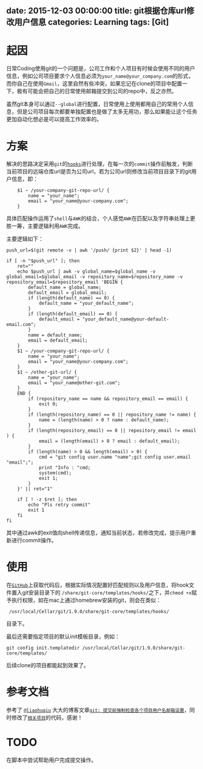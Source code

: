 date: 2015-12-03 00:00:00
title: git根据仓库url修改用户信息
categories: Learning
tags: [Git]
---


# 起因

日常Coding使用git的一个问题是，公司工作和个人项目有时候会使用不同的用户信息，例如公司项目要求个人信息必须为`your_name@your_company.com`的形式，而你自己在使用`Gmail`，这里自然有些冲突，如果忘记在clone的项目中配置一下，极有可能会把自己的日常使用邮箱提交到公司的repo中，反之亦然。

虽然git本身可以通过`--global`进行配置，日常使用上使用都用自己的常用个人信息，但是公司项目每次都要单独配置也是做了太多无用功，那么如果能让这个任务更加自动化想必是可以提高工作效率的。

# 方案

解决的思路决定采用`git`的[`hooks`][1]进行处理，在每一次的`commit`操作前触发，判断当前项目的远端仓库url是否为公司url，若为公司url则修改当前项目目录下的git用户信息，即：

```
	$1 ~ /your-company-git-repo-url/ {
		name = "your_name";
		email = "your_name@your-company.com";
	}
```
具体匹配操作运用了`shell`与`AWK`的结合，个人感觉`AWK`在匹配以及字符串处理上更胜一筹，主要逻辑利用`AWK`完成。


主要逻辑如下：

```
push_url=$(git remote -v | awk '/push/ {print $2}' | head -1)

if [ -n "$push_url" ]; then
	ret=""
	echo $push_url | awk -v global_name=$global_name -v global_email=$global_email -v repository_name=$repository_name -v repository_email=$repository_email 'BEGIN {
		default_name = global_name;
		default_email = global_email;
		if (length(default_name) == 0) {
			default_name = "your_default_name";
		}
		if (length(default_email) == 0) {
			default_email = "your_default_name@your-default-email.com";
		}
		name = default_name;
		email = default_email;
	}
	$1 ~ /your-company-git-repo-url/ {
		name = "your_name";
		email = "your_name@your-company.com";
	}
	$1 ~ /other-git-url/ {
		name = "your_name";
		email = "your_name@other-git.com";
	}
	END {
		if (repository_name == name && repository_email == email) {
			exit 0;
		}
		if (length(repository_name) == 0 || repository_name != name) {
			name = (length(name) > 0 ? name : default_name);
		}
		if (length(repository_email) == 0 || repository_email != email ) {
			email = (length(email) > 0 ? email : default_email);
		}
		if (length(name) > 0 && length(email) > 0) {
			cmd = "git config user.name "name";git config user.email "email";";
			print "Info : "cmd;
			system(cmd);
			exit 1;
		}
	}' || ret="1"

	if [ ! -z $ret ]; then
		echo "Pls retry commit"
		exit 1
	fi
fi
```

其中通过awk的exit值向shell传递信息，通知当前状态，若修改完成，提示用户重新进行commit操作。

# 使用

在[`GitHub`][5]上获取代码后，根据实际情况配置好匹配规则以及用户信息，将hook文件置入git安装目录下的 `/share/git-core/templates/hooks/`之下，并`chmod +x`赋予执行权限，如在mac上通过homebrew安装的git，则会在类似：

```
 /usr/local/Cellar/git/1.9.0/share/git-core/templates/hooks/
```

目录下。

最后还需要指定项目的默认init模板目录，例如：

```
git config init.templatedir /usr/local/Cellar/git/1.9.0/share/git-core/templates/
```

后续clone的项目都能起到效果了。

# 参考文档

参考了 [`@liaohuqiu`][2] 大大的博客文章[`git: 提交前强制检查各个项目用户名邮箱设置`][3]，同时修改了[`相关项目`][4]的代码，感谢！

# TODO

在脚本中尝试帮助用户完成提交操作。

[1]: http://git-scm.com/book/en/v2/Customizing-Git-Git-Hooks
[2]: http://www.liaohuqiu.net/about/about-me.html
[3]: http://www.liaohuqiu.net/cn/posts/using-diffrent-user-config-for-different-repository
[4]: https://github.com/liaohuqiu/work-anywhere/blob/master/sample/git-template/hooks/pre-commit
[5]: https://github.com/liaoaoyang/work-anywhere/blob/master/sample/git-template/hooks/pre-commit
